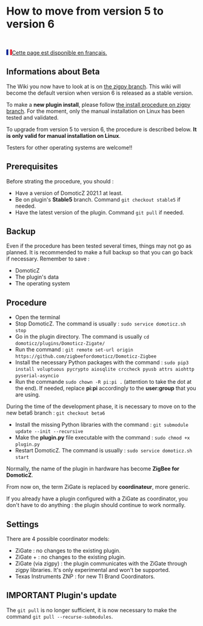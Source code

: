 
# How to move from version 5 to version 6

</br>

<a href="../fr-fr/Plugin_Version-6.md"><img align="left" width="15" height="15" src="../Images/flag_france.png" alt="Logo"></a>
[Cette page est disponible en français.](../fr-fr/Plugin_Version-6.md)


## Informations about Beta

The Wiki you now have to look at is on [the zigpy branch](https://github.com/zigbeefordomoticz/wiki/blob/zigpy/en-eng/Home.md). This wiki will become the default version when version 6 is released as a stable version.

To make a __new plugin install__, please follow [the install procedure on zigpy branch](https://github.com/zigbeefordomoticz/wiki/blob/zigpy/en-eng/Plugin_Installation.md#2---manual-installation-running-on-linux). For the moment, only the manual installation on Linux has been tested and validated.

To upgrade from version 5 to version 6, the procedure is described below. __It is only valid for manual installation on Linux__.

Testers for other operating systems are welcome!!


## Prerequisites

Before strating the procedure, you should :

* Have a version of DomoticZ 2021.1 at least.
* Be on plugin's __Stable5__ branch. Command `git checkout stable5` if needed.
* Have the latest version of the plugin. Command `git pull` if needed.


## Backup

Even if the procedure has been tested several times, things may not go as planned.
It is recommended to make a full backup so that you can go back if necessary.
Remember to save :

* DomoticZ
* The plugin's data
* The operating system


## Procedure

* Open the terminal
* Stop DomoticZ. The command is usually : `sudo service domoticz.sh stop`
* Go in the plugin directory. The command is usually `cd domoticz/plugins/Domoticz-Zigate/`
* Run the command : `git remote set-url origin https://github.com/zigbeefordomoticz/Domoticz-Zigbee`
* Install the necessary Python packages with the command : `sudo pip3 install voluptuous pycrypto aiosqlite crccheck pyusb attrs aiohttp pyserial-asyncio`
* Run the commande `sudo chown -R pi:pi .` (attention to take the dot at the end). If needed, replace __pi:pi__ accordingly to the __user:group__ that you are using.

During the time of the development phase, it is necessary to move on to the new beta6 branch : `git checkout beta6`

* Install the missing Python libraries with the command : `git submodule update --init --recursive`
* Make the __plugin.py__ file executable with the command : `sudo chmod +x plugin.py`
* Restart DomoticZ. The command is usually : `sudo service domoticz.sh start`


Normally, the name of the plugin in hardware has become __ZigBee for DomoticZ__.

From now on, the term ZiGate is replaced by __coordinateur__, more generic.

If you already have a plugin configured with a ZiGate as coordinator, you don't have to do anything : the plugin should continue to work normally.


## Settings

There are 4 possible coordinator models:

* ZiGate : no changes to the existing plugin.
* ZiGate + : no changes to the existing plugin.
* ZiGate (via zigpy) : the plugin communicates with the ZiGate through zigpy libraries. It's only experimental and won't be supported.
* Texas Instruments ZNP : for new TI Brand Coordinators.



## IMPORTANT Plugin's update

The `git pull` is no longer sufficient, it is now necessary to make the command `git pull --recurse-submodules`.
